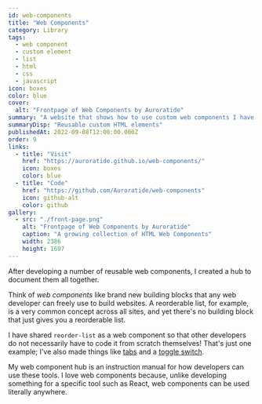 ```yaml
---
id: web-components
title: "Web Components"
category: Library
tags:
  - web component
  - custom element
  - list
  - html
  - css
  - javascript
icon: boxes
color: blue
cover:
  alt: "Frontpage of Web Components by Auroratide"
summary: "A website that shows how to use custom web components I have made."
summaryDisp: "Reusable custom HTML elements"
publishedAt: 2022-09-08T12:00:00.000Z
order: 9
links:
  - title: "Visit"
    href: "https://auroratide.github.io/web-components/"
    icon: boxes
    color: blue
  - title: "Code"
    href: "https://github.com/Auroratide/web-components"
    icon: github-alt
    color: github
gallery:
  - src: "./front-page.png"
    alt: "Frontpage of Web Components by Auroratide"
    caption: "A growing collection of HTML Web Components"
    width: 2386
    height: 1697
---
```


After developing a number of reusable web components, I created a hub to document them all together.

Think of <dfn>web components</dfn> like brand new building blocks that any web developer can freely use to build websites. A reorderable list, for example, is a very common concept across all sites, and yet there's no building block that just gives you a reorderable list.

I have shared `reorder-list` as a web component so that other developers do not necessarily have to code it from scratch themselves! That's just one example; I've also made things like [tabs](https://auroratide.github.io/web-components/tab-list) and a [toggle switch](https://auroratide.github.io/web-components/toggle-switch).

My web component hub is an instruction manual for how developers can use these tools. I love web components because, unlike developing something for a specific tool such as React, web components can be used literally anywhere.

